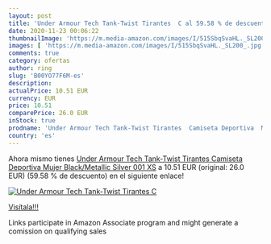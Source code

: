 ```yaml
---
layout: post
title: 'Under Armour Tech Tank-Twist Tirantes  C al 59.58 % de descuento'
date: 2020-11-23 00:06:22
thumbnailImage: 'https://m.media-amazon.com/images/I/515SbqSvaHL._SL200_.jpg'
images: [ 'https://m.media-amazon.com/images/I/515SbqSvaHL._SL200_.jpg' ]
comments: true
category: ofertas
author: ring
slug: 'B00YO77F6M-es'
description:
actualPrice: 10.51 EUR
currency: EUR
price: 10.51
comparePrice: 26.0 EUR
inStock: true
prodname: 'Under Armour Tech Tank-Twist Tirantes  Camiseta Deportiva  Mujer   Black/Metallic Silver  001   XS'
country: 'es'
---
```


Ahora mismo tienes [Under Armour Tech Tank-Twist Tirantes  Camiseta Deportiva  Mujer   Black/Metallic Silver  001   XS](https://www.amazon.es/dp/B00YO77F6M/?tag=tolees-21) a 10.51 EUR (original: 26.0 EUR) (59.58 %  de descuento) en el siguiente enlace!

[![Under Armour Tech Tank-Twist Tirantes  C](https://m.media-amazon.com/images/I/515SbqSvaHL._SL200_.jpg)](https://www.amazon.es/dp/B00YO77F6M/?tag=tolees-21)

[Visítala!!!](https://www.amazon.es/dp/B00YO77F6M/?tag=tolees-21)

Links participate in Amazon Associate program and might generate a comission on qualifying sales
